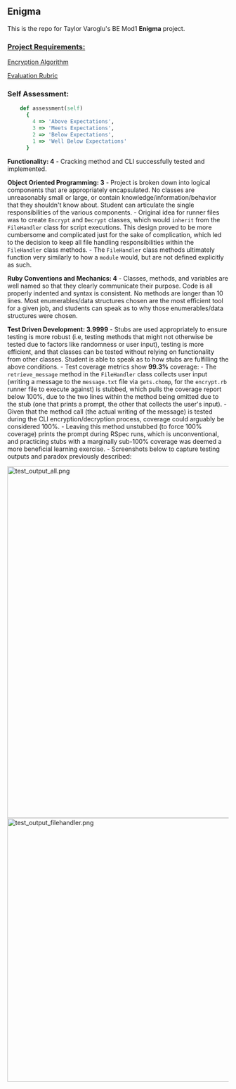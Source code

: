 ## Enigma

This is the repo for Taylor Varoglu's BE Mod1 **Enigma** project.


### [Project Requirements:](https://backend.turing.edu/module1/projects/enigma/requirements)

[Encryption Algorithm](https://backend.turing.edu/module1/projects/enigma/encryption)

[Evaluation Rubric](https://backend.turing.edu/module1/projects/enigma/rubric)



### Self Assessment:

```ruby
    def assessment(self)
      {
        4 => 'Above Expectations',
        3 => 'Meets Expectations',
        2 => 'Below Expectations',
        1 => 'Well Below Expectations'
      }
```

**Functionality: 4**
    - Cracking method and CLI successfully tested and implemented.

**Object Oriented Programming: 3**
    - Project is broken down into logical components that are appropriately encapsulated. No classes are unreasonably small or large, or contain knowledge/information/behavior that they shouldn't know about. Student can articulate the single responsibilities of the various components.
    - Original idea for runner files was to create `Encrypt` and `Decrypt` classes, which would `inherit` from the `FileHandler` class for script executions. This design proved to be more cumbersome and complicated just for the sake of complication, which led to the decision to keep all file handling responsibilities within the `FileHandler` class methods.
    - The `FileHandler` class methods ultimately function very similarly to how a `module` would, but are not defined explicitly as such.

**Ruby Conventions and Mechanics: 4**
    - Classes, methods, and variables are well named so that they clearly communicate their purpose. Code is all properly indented and syntax is consistent. No methods are longer than 10 lines. Most enumerables/data structures chosen are the most efficient tool for a given job, and students can speak as to why those enumerables/data structures were chosen.

**Test Driven Development: 3.9999**
    - Stubs are used appropriately to ensure testing is more robust (i.e, testing methods that might not otherwise be tested due to factors like randomness or user input), testing is more efficient, and that classes can be tested without relying on functionality from other classes. Student is able to speak as to how stubs are fulfilling the above conditions.
    - Test coverage metrics show **99.3%** coverage:
        - The `retrieve_message` method in the `FileHandler` class collects user input (writing a message to the `message.txt` file via `gets.chomp`, for the `encrypt.rb` runner file to execute against) is stubbed, which pulls the coverage report below 100%, due to the two lines within the method being omitted due to the stub (one that prints a prompt, the other that collects the user's input).
        - Given that the method call (the actual writing of the message) is tested during the CLI encryption/decryption process, coverage could arguably be considered 100%.
        - Leaving this method unstubbed (to force 100% coverage) prints the prompt during RSpec runs, which is unconventional, and practicing stubs with a marginally sub-100% coverage was deemed a more beneficial learning exercise.
        - Screenshots below to capture testing outputs and paradox previously described:





<img width="800" alt="test_output_all.png" src="https://user-images.githubusercontent.com/58891447/121927233-099c5f80-ccfc-11eb-847f-40a8bf01d26b.png">

<img width="600" alt="test_output_filehandler.png" src="https://user-images.githubusercontent.com/58891447/121927409-3cdeee80-ccfc-11eb-92e6-f3f936fffb00.png">
